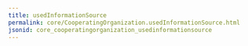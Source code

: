 ```yaml
---
title: usedInformationSource
permalink: core/CooperatingOrganization.usedInformationSource.html
jsonid: core_cooperatingorganization_usedinformationsource
---
```

